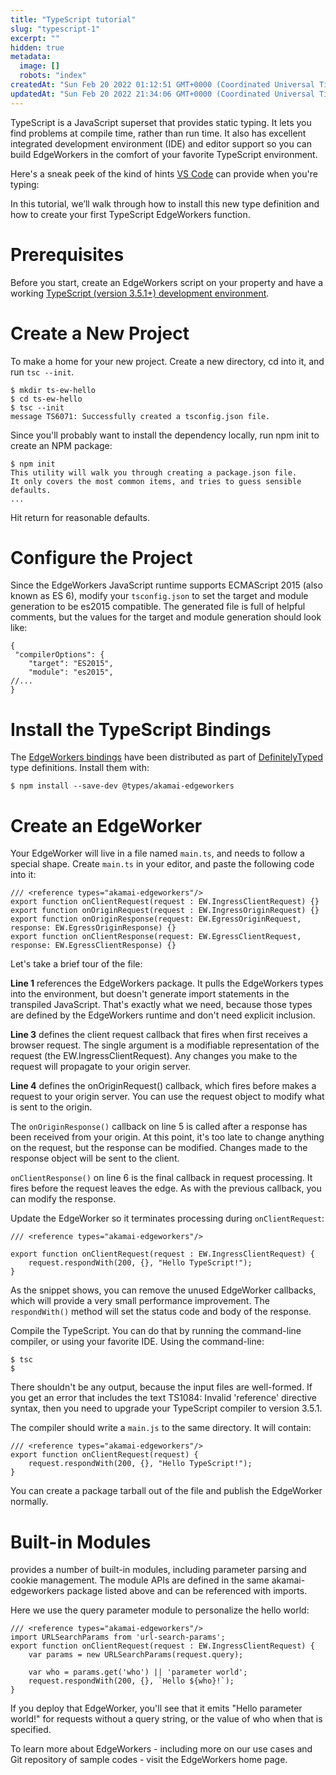 ```yaml
---
title: "TypeScript tutorial"
slug: "typescript-1"
excerpt: ""
hidden: true
metadata: 
  image: []
  robots: "index"
createdAt: "Sun Feb 20 2022 01:12:51 GMT+0000 (Coordinated Universal Time)"
updatedAt: "Sun Feb 20 2022 21:34:06 GMT+0000 (Coordinated Universal Time)"
---
```

TypeScript is a JavaScript superset that provides static typing. It lets you find problems at compile time, rather than run time. It also has excellent integrated development environment (IDE) and editor support so you can build EdgeWorkers in the comfort of your favorite TypeScript environment.

Here's a sneak peek of the kind of hints [VS Code](https://code.visualstudio.com/) can provide when you're typing:

In this tutorial, we’ll walk through how to install this new type definition and how to create your first TypeScript EdgeWorkers function. 

# Prerequisites 

Before you start, create an EdgeWorkers script on your property and have a working [TypeScript (version 3.5.1+) development environment](https://www.typescriptlang.org/docs/handbook/typescript-in-5-minutes.html). 

# Create a New Project

To make a home for your new project. Create a new directory, cd into it, and run `tsc --init`.

```shell
$ mkdir ts-ew-hello
$ cd ts-ew-hello
$ tsc --init
message TS6071: Successfully created a tsconfig.json file.
```

Since you'll probably want to install the dependency locally, run npm init to create an NPM package:

```shell
$ npm init
This utility will walk you through creating a package.json file.
It only covers the most common items, and tries to guess sensible defaults.
...
```

Hit return for reasonable defaults. 

# Configure the Project

Since the EdgeWorkers JavaScript runtime supports ECMAScript 2015 (also known as ES 6), modify your `tsconfig.json` to set the target and module generation to be es2015 compatible. The generated file is full of helpful comments, but the values for the target and module generation should look like:

```shell
{
 "compilerOptions": {
    "target": "ES2015",
    "module": "es2015",
//...
}
```

# Install the TypeScript Bindings

The [EdgeWorkers bindings](https://www.npmjs.com/package/@types/akamai-edgeworkers) have been distributed as part of [DefinitelyTyped](http://definitelytyped.org/) type definitions. Install them with:

```text
$ npm install --save-dev @types/akamai-edgeworkers
```

# Create an EdgeWorker

Your EdgeWorker will live in a file named `main.ts`, and needs to follow a special shape. Create `main.ts` in your editor, and paste the following code into it:

```shell
/// <reference types="akamai-edgeworkers"/>
export function onClientRequest(request : EW.IngressClientRequest) {}
export function onOriginRequest(request : EW.IngressOriginRequest) {}
export function onOriginResponse(request: EW.EgressOriginRequest, response: EW.EgressOriginResponse) {}
export function onClientResponse(request: EW.EgressClientRequest, response: EW.EgressClientResponse) {}
```

Let's take a brief tour of the file:

**Line 1** references the EdgeWorkers package. It pulls the EdgeWorkers types into the environment, but doesn't generate import statements in the transpiled JavaScript. That's exactly what we need, because those types are defined by the EdgeWorkers runtime and don't need explicit inclusion. 

**Line 3** defines the client request callback that fires when <Markdown src="../../snippets/COMPANY_NICKNAME.mdx" /> first receives a browser request. The single argument is a modifiable representation of the request (the EW.IngressClientRequest). Any changes you make to the request will propagate to your origin server.

**Line 4** defines the onOriginRequest() callback, which fires before <Markdown src="../../snippets/COMPANY_NICKNAME.mdx" /> makes a request to your origin server. You can use the request object to modify what is sent to the origin. 

The `onOriginResponse()` callback on line 5 is called after a response has been received from your origin. At this point, it's too late to change anything on the request, but the response can be modified. Changes made to the response object will be sent to the client. 

`onClientResponse()` on line 6 is the final callback in request processing. It fires before the request leaves the <Markdown src="../../snippets/COMPANY_NICKNAME.mdx" /> edge. As with the previous callback, you can modify the response. 

Update the EdgeWorker so it terminates processing during `onClientRequest`:

```shell
/// <reference types="akamai-edgeworkers"/>

export function onClientRequest(request : EW.IngressClientRequest) {
    request.respondWith(200, {}, "Hello TypeScript!");
}
```

As the snippet shows, you can remove the unused EdgeWorker callbacks, which will provide a very small performance improvement. The `respondWith()` method will set the status code and body of the response. 

Compile the TypeScript. You can do that by running the command-line compiler, or using your favorite IDE. Using the command-line: 

```text
$ tsc
$
```

There shouldn't be any output, because the input files are well-formed. If you get an error that includes the text TS1084: Invalid 'reference' directive syntax, then you need to upgrade your TypeScript compiler to version 3.5.1.

The compiler should write a `main.js` to the same directory. It will contain:

```text
/// <reference types="akamai-edgeworkers"/>
export function onClientRequest(request) {
    request.respondWith(200, {}, "Hello TypeScript!");
}
```

You can create a package tarball out of the file and publish the EdgeWorker normally. 

# Built-in Modules

<Markdown src="../../snippets/COMPANY_NICKNAME.mdx" /> provides a number of built-in modules, including parameter parsing and cookie management. The module APIs are defined in the same akamai-edgeworkers package listed above and can be referenced with imports.

Here we use the query parameter module to personalize the hello world:

```shell
/// <reference types="akamai-edgeworkers"/>
import URLSearchParams from 'url-search-params';
export function onClientRequest(request : EW.IngressClientRequest) {
    var params = new URLSearchParams(request.query);
 
    var who = params.get('who') || 'parameter world';
    request.respondWith(200, {}, `Hello ${who}!`);
}
```

If you deploy that EdgeWorker, you'll see that it emits "Hello parameter world!" for requests without a query string, or the value of who when that is specified.

To learn more about EdgeWorkers - including more on our use cases and Git repository of sample codes - visit the EdgeWorkers home page.
